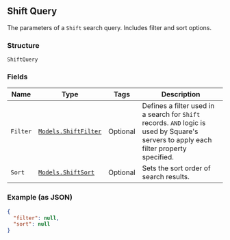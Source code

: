 ## Shift Query

The parameters of a `Shift` search query. Includes filter and sort options.

### Structure

`ShiftQuery`

### Fields

| Name | Type | Tags | Description |
|  --- | --- | --- | --- |
| `Filter` | [`Models.ShiftFilter`](/doc/models/shift-filter.md) | Optional | Defines a filter used in a search for `Shift` records. `AND` logic is<br>used by Square's servers to apply each filter property specified. |
| `Sort` | [`Models.ShiftSort`](/doc/models/shift-sort.md) | Optional | Sets the sort order of search results. |

### Example (as JSON)

```json
{
  "filter": null,
  "sort": null
}
```

